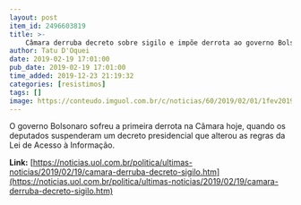 ```yaml
---
layout: post
item_id: 2496603819
title: >-
    Câmara derruba decreto sobre sigilo e impõe derrota ao governo Bolsonaro
author: Tatu D'Oquei
date: 2019-02-19 17:01:00
pub_date: 2019-02-19 17:01:00
time_added: 2019-12-23 21:19:32
categories: [resistimos]
tags: []
image: https://conteudo.imguol.com.br/c/noticias/60/2019/02/01/1fev2019---deputados-e-familiares-no-plenario-da-camara-dos-deputados-momentos-antes-da-posse-dos-parlamentares-1549026168544_v2_615x300.jpg
---
```


O governo Bolsonaro sofreu a primeira derrota na Câmara hoje, quando os deputados suspenderam um decreto presidencial que alterou as regras da Lei de Acesso à Informação.

**Link:** [https://noticias.uol.com.br/politica/ultimas-noticias/2019/02/19/camara-derruba-decreto-sigilo.htm](https://noticias.uol.com.br/politica/ultimas-noticias/2019/02/19/camara-derruba-decreto-sigilo.htm)

